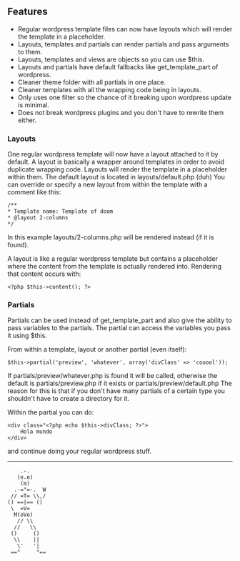 Features
--------
* Regular wordpress template files can now have layouts which will render the template in a placeholder.
* Layouts, templates and partials can render partials and pass arguments to them.
* Layouts, templates and views are objects so you can use $this.
* Layouts and partials have default fallbacks like get_template_part of wordpress.
* Cleaner theme folder with all partials in one place.
* Cleaner templates with all the wrapping code being in layouts.
* Only uses one filter so the chance of it breaking upon wordpress update is minimal.
* Does not break wordpress plugins and you don't have to rewrite them either.
 
### Layouts
One regular wordpress template will now have a layout attached to it by default.
A layout is basically a wrapper around templates in order to avoid duplicate wrapping code.
Layouts will render the template in a placeholder within them.
The default layout is located in layouts/default.php (duh)
You can override or specify a new layout from within the template with a comment like this:

    /**
    * Template name: Template of doom
    * @layout 2-columns
    */
In this example layouts/2-columns.php will be rendered instead (if it is found).

A layout is like a regular wordpress template but contains a placeholder where the content
from the template is actually rendered into. Rendering that content occurs with:

    <?php $this->content(); ?>


### Partials
Partials can be used instead of get_template_part and also give the ability
to pass variables to the partials. The partial can access the variables you pass it using $this.

From within a template, layout or another partial (even itself):

    $this->partial('preview', 'whatever', array('divClass' => 'cooool'));


If partials/preview/whatever.php is found it will be called,
otherwise the default is partials/preview.php if it exists or partials/preview/default.php
The reason for this is that if you don't have many partials of a certain type you shouldn't
have to create a directory for it.

Within the partial you can do:

    <div class="<?php echo $this->divClass; ?>">
        Hola mundo
    </div>
    
and continue doing your regular wordpress stuff.

--------
        .-.
       (e.e)
        (m)
      .-="=-.  W
     // =T= \\,/
    () ==|== ()
     \  =V=
      M(oVo)
       // \\
      //   \\
     ()     ()
      \\    ||
       \'   '|
     =="     "==